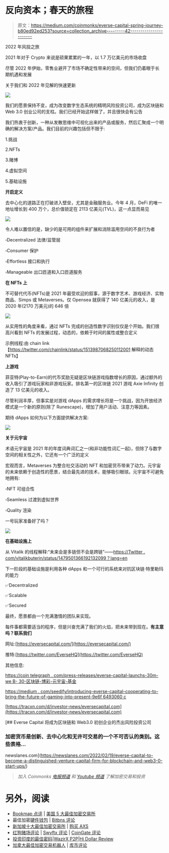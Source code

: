# 反向资本；春天的旅程

> 原文：<https://medium.com/coinmonks/everse-capital-spring-journey-b80ed92ed253?source=collection_archive---------42----------------------->

2022 年风投之旅

2021 年对于 Crypto 来说是硕果累累的一年，以 1.7 万亿美元的市场收盘

尽管 2022 年伊始，零售业避开了市场不确定性带来的空间，但我们仍着眼于长期机遇和发展

关于我们和 2022 年见解的快速更新

![](img/ad15af3f15fb7b66c0b65587e888f84b.png)

我们的愿景保持不变，成为改变数字生态系统的精明风险投资公司，成为区块链和 Web 3.0 创业公司的支柱。我们已经开始这样做了，并且很快会有公告

我们热衷于创新，一种从发散思维中可视化出来的产品或服务，然后汇聚成一个明确的解决方案/产品。我们目前的兴趣包括但不限于:

1.挑战

2.NFTs

3.赌博

4.虚拟空间

5.基础设施

**开启定义**

去中心化的道路正在打破进入壁垒，尤其是金融服务业。今年 4 月，DeFi 的唯一地址增长到 400 万个，总价值锁定在 2113 亿美元(TVL)，这一点显而易见

![](img/7e53e1cdd1bac15433bafc4d4a20ff0d.png)

令人难以置信的是，缺少的是可用的组件来扩展和消除滥用空间的不良行为者

▫️Decentralized 法律/监管层

▫️Consumer 保护

▫️Effortless 接口和执行

▫️Manageable 出口匝道和入口匝道服务

**在 NFTs 上**

不可替代代币(NFTs)是 2021 年最受欢迎的叙事，源于数字艺术、游戏经济、实物商品、Simps 或 Metaverses。仅 Opensea 就获得了 140 亿美元的收入，是 2020 年(2170 万美元)的 646 倍

![](img/a7a812d16514c5909b3d6e4f09ff6d0c.png)

从实用性的角度来看，通过 NFTs 完成的创造性数字识别仅仅是个开始。我们很高兴看到 NFTs 的发展过程，动态的，依赖于时间的属性或整合定义

示例线程:由 chain link【https://twitter.com/chainlink/status/1513987068250112001 解释的动态 NFTs】

**上游戏**

菲亚特(Play-to-Earn)的代币奖励无疑是区块链游戏指数增长的原因，通过额外的收入吸引了游戏玩家和非游戏玩家。排名第一的区块链 2021 游戏 Axie Infinity 创造了 13 亿美元的收入。

尽管利润丰厚，但事实是对游戏 dApps 的需求增长将是一个挑战，因为开放经济模式是一个新的原则(除了 Runescape)，增加了用户活动、注意力等因素。

期待 dApps 如何为以下方面提供解决方案:

![](img/a07270285eafcd3ec2a354ea0b6dfae3.png)

**关于元宇宙**

术语元宇宙是 2021 年的年度词典词汇之一(和非功能性词汇一起)，但除了与数字空间的相关性之外，它还有一个广泛的定义

宏观而言，Metaverses 为整合社交活动的 NFT 和加密货币带来了动力。元宇宙的未来依赖于创造性的愿景，结合最先进的技术，能够吸引眼球。元宇宙不可避免地拥有:

▫️NFT 可组合性

▫️Seamless 过渡到虚拟世界

▫️Quality 渲染

一号玩家准备好了吗？

![](img/dd78dce2257075cfe4bc6f234c3765ca.png)

**在基础设施上**

从 Vitalik 的线程解释:“未来会是多链但不会是跨链”——[https://Twitter . com/vitalikbuterin/status/1479501366192132099？lang=en](https://twitter.com/vitalikbuterin/status/1479501366192132099?lang=en)

下一阶段的基础设施是利用各种 dApps 和一个可行的系统来对抗区块链·特里勒玛的能力

✅Decentralized

✅Scalable

✅Secured

最终，愿景都由一个充满激情的团队来实现。

每件事都需要适当的程序，但是兴奋充满了我们的火焰，把未来带到现在。**有主意吗？联系我们**

网址:[https://eversecapital.com/](https://eversecapital.com/)

推特:[https://twitter.com/EverseHQ](https://twitter.com/EverseHQ)

其他信息:

[https://coin telegraph . com/press-releases/everse-capital-launchs-30m-we B- 30-区块链-博彩-元宇宙-基金](https://cointelegraph.com/press-releases/everse-capital-launches-30m-web-30-blockchain-gaming-metaverse-fund)

[https://medium . com/seedify/introducing-everse-capital-cooperating-to-bring-the-future-of-gaming-into-present-9e6f 6493060 c](/seedify/introducing-everse-capital-collaborating-to-bring-the-future-of-gaming-into-the-present-9e6f6493060c)

[https://tracxn.com/d/investor-news/eversecapital.com](https://tracxn.com/d/investor-news/eversecapital.com)

[](https://newslanes.com/2022/02/19/everse-capital-to-become-a-distinguished-venture-capital-firm-for-blockchain-and-web3-0-start-ups/) [## Everse Capital 将成为区块链和 Web3.0 初创企业的杰出风险投资公司

### 加密货币是创新、去中心化和无许可交易的一个不可否认的类别。这些表格…

newslanes.com](https://newslanes.com/2022/02/19/everse-capital-to-become-a-distinguished-venture-capital-firm-for-blockchain-and-web3-0-start-ups/) 

> *加入 Coinmonks* [*电报频道*](https://t.me/coincodecap) *和* [*Youtube 频道*](https://www.youtube.com/c/coinmonks/videos) *了解加密交易和投资*

# 另外，阅读

*   [Bookmap 点评](https://coincodecap.com/bookmap-review-2021-best-trading-software) | [美国 5 大最佳加密交易所](https://coincodecap.com/crypto-exchange-usa)
*   最佳加密[硬件钱包](/coinmonks/hardware-wallets-dfa1211730c6) | [Bitbns 评论](/coinmonks/bitbns-review-38256a07e161)
*   [新加坡十大最佳加密交易所](https://coincodecap.com/crypto-exchange-in-singapore) | [购买 AXS](https://coincodecap.com/buy-axs-token)
*   [红狗赌场评论](https://coincodecap.com/red-dog-casino-review) | [Swyftx 评论](https://coincodecap.com/swyftx-review) | [CoinGate 评论](https://coincodecap.com/coingate-review)
*   [投资印度的最佳密码](https://coincodecap.com/best-crypto-to-invest-in-india-in-2021)|[WazirX P2P](https://coincodecap.com/wazirx-p2p)|[Hi Dollar Review](https://coincodecap.com/hi-dollar-review)
*   [加拿大最佳加密交易机器人](https://coincodecap.com/5-best-crypto-trading-bots-in-canada) | [库币评论](https://coincodecap.com/kucoin-review)